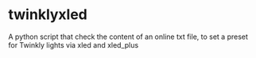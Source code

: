 # twinklyxled
A python script that check the content of an online txt file, to set a preset for Twinkly lights via xled and xled_plus
